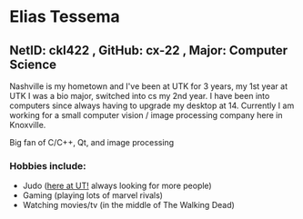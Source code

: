 # Elias Tessema
## NetID: ckl422 , GitHub: cx-22 , Major: Computer Science

Nashville is my hometown and I've been at UTK for 3 years, my 1st year at UTK I was a bio major, switched into cs my 2nd year. 
I have been into computers since always having to upgrade my desktop at 14.
Currently I am working for a small computer vision / image processing company here in Knoxville.

Big fan of C/C++, Qt, and image processing

### Hobbies include:
* Judo ([here at UT!](https://volweb.utk.edu/~utmaclub/) always looking for more people)
* Gaming (playing lots of marvel rivals)
* Watching movies/tv (in the middle of The Walking Dead)

